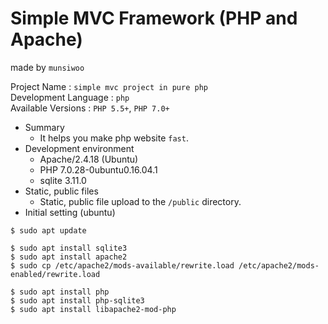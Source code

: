 
# Simple MVC Framework (PHP and Apache)

made by `munsiwoo`  

Project Name : `simple mvc project in pure php`  
Development Language : `php`  
Available Versions : `PHP 5.5+`, `PHP 7.0+`  
  
* Summary
	*  It helps you make php website `fast`.
* Development environment
	* Apache/2.4.18 (Ubuntu)
	* PHP 7.0.28-0ubuntu0.16.04.1
	* sqlite 3.11.0
* Static, public files
	* Static, public file upload to the `/public` directory.
* Initial setting (ubuntu)
```
$ sudo apt update

$ sudo apt install sqlite3
$ sudo apt install apache2
$ sudo cp /etc/apache2/mods-available/rewrite.load /etc/apache2/mods-enabled/rewrite.load

$ sudo apt install php
$ sudo apt install php-sqlite3
$ sudo apt install libapache2-mod-php
```
  
